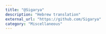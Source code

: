 ```yaml
---
title: "@Sigarya"
description: "Hebrew translation"
external_url: "https://github.com/Sigarya"
category: "Miscellaneous"
---
```

